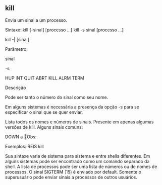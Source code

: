 ## kill
Envia um sinal a um processo.

Sintaxe: kill [-sinal] <processo> [processo ...]
kill -s sinal [processo ...]

kill -| [sinal]

Parâmetro

sinal

-s

HUP
INT
QUIT
ABRT
KILL
ALRM
TERM

Descrição

Pode ser tanto o número do sinal como seu
nome.

Em alguns sistemas é necessária a presença da
opção -s para se especificar o sinal que se quer
enviar.

Lista todos os nomes e números de sinais.
Presente em apenas algumas versões de kill.
Alguns sinais comuns:

DOWN a
Obs:

Exemplos:
REIS
kill


Sua sintaxe varia de sistema para sistema e entre shells
diferentes. Em alguns sistemas pode ser encontrado como
um comando separado da shell. A lista de processos pode
ser uma lista de números ou de nomes de processos. O sinal
SIGTERM (15) é enviado por default. Somente o superusuário
pode enviar sinais a processos de outros usuários.



